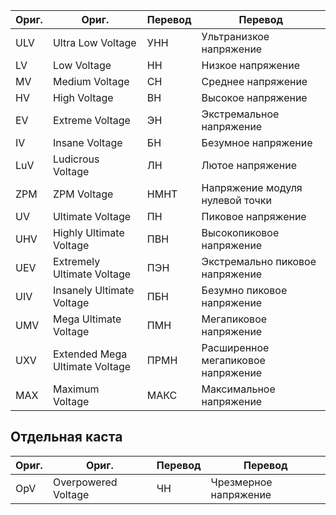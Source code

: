 | Ориг. | Ориг. | Перевод | Перевод |
| - | - | - | - |
| ULV | Ultra Low Voltage | УНН | Ультранизкое напряжение |
| LV | Low Voltage | НН | Низкое напряжение |
| MV | Medium Voltage | СН | Среднее напряжение |
| HV | High Voltage | ВН | Высокое напряжение |
| EV | Extreme Voltage | ЭН | Экстремальное напряжение |
| IV | Insane Voltage | БН | Безумное напряжение |
| LuV | Ludicrous Voltage | ЛН | Лютое напряжение |
| ZPM | ZPM Voltage | НМНТ | Напряжение модуля нулевой точки |
| UV | Ultimate Voltage | ПН | Пиковое напряжение |
| UHV | Highly Ultimate Voltage | ПВН | Высокопиковое напряжение |
| UEV | Extremely Ultimate Voltage | ПЭН | Экстремально пиковое напряжение |
| UIV | Insanely Ultimate Voltage | ПБН | Безумно пиковое напряжение |
| UMV | Mega Ultimate Voltage | ПМН | Мегапиковое напряжение |
| UXV | Extended Mega Ultimate Voltage | ПРМН | Расширенное мегапиковое напряжение |
| MAX | Maximum Voltage | МАКС | Максимальное напряжение |

## Отдельная каста
| Ориг. | Ориг. | Перевод | Перевод |
| - | - | - | - |
| OpV | Overpowered Voltage | ЧН | Чрезмерное напряжение |